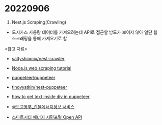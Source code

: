 # 20220906

1. Nest.js Scraping(Crawling)

- 도시가스 사용량 데이터를 가져오려는데 API로 접근할 방도가 보이지 않아 일단 웹 스크래핑을 통해 가져오기로 함

<참고 자료>

- [saltyshiomix/nest-crawler](https://github.com/saltyshiomix/nest-crawler)
- [Node.js web scraping tutorial](https://blog.logrocket.com/node-js-web-scraping-tutorial/)
- [puppeteer/puppeteer](https://github.com/puppeteer/puppeteer)
- [tinovyatkin/nest-puppeteer](https://github.com/tinovyatkin/nest-puppeteer)
- [how to get text inside div in puppeteer](https://stackoverflow.com/questions/55237748/how-to-get-text-inside-div-in-puppeteer)

- [국토교통부\_건물에너지정보 서비스](https://www.data.go.kr/data/15054212/openapi.do)
- [스마트시티 에너지 시민포털 Open API](https://smartcity.kepco.co.kr/portal/page.do?menuIdx=1134)
